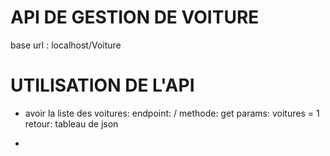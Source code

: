 # API DE GESTION DE VOITURE
base url : localhost/Voiture
# UTILISATION DE L'API

- avoir la liste des voitures: 
    endpoint: /
    methode: get 
    params: voitures = 1
    retour: tableau de json

- 